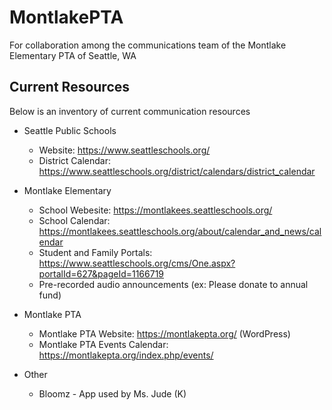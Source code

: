 # MontlakePTA
For collaboration among the communications team of the Montlake Elementary PTA of Seattle, WA

## Current Resources
Below is an inventory of current communication resources

* Seattle Public Schools
  * Website: https://www.seattleschools.org/
  * District Calendar: https://www.seattleschools.org/district/calendars/district_calendar

* Montlake Elementary
  * School Webesite: https://montlakees.seattleschools.org/
  * School Calendar: https://montlakees.seattleschools.org/about/calendar_and_news/calendar
  * Student and Family Portals: https://www.seattleschools.org/cms/One.aspx?portalId=627&pageId=1166719
  * Pre-recorded audio announcements (ex: Please donate to annual fund)

* Montlake PTA
  * Montlake PTA Website: https://montlakepta.org/ (WordPress)
  * Montlake PTA Events Calendar: https://montlakepta.org/index.php/events/

* Other
  * Bloomz - App used by Ms. Jude (K)

